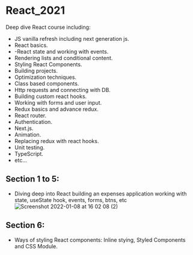 # React_2021 
Deep dive React course including:
- JS vanilla refresh including next generation js.
- React basics.
- -React state and working with events.
- Rendering lists and conditional content.
- Styling React Components.
- Building projects.
- Optimization techniques.
- Class based components.
- Http requests and connecting with DB.
- Building custom react hooks.
- Working with forms and user input.
- Redux basics and advance redux.
- React router.
- Authentication.
- Next.js.
- Animation.
- Replacing redux with react hooks.
- Unit testing.
- TypeScript.
- etc...

## Section 1 to 5:
- Diving deep into React building an expenses application working with state, useState hook, events, forms, btns, etc
![Screenshot 2022-01-08 at 16 02 08 (2)](https://user-images.githubusercontent.com/52795566/148649087-6ed18d7f-7974-47ec-bdab-34b09c526b73.png)

## Section 6:
- Ways of styling React components: Inline stying, Styled Components and CSS Module.

